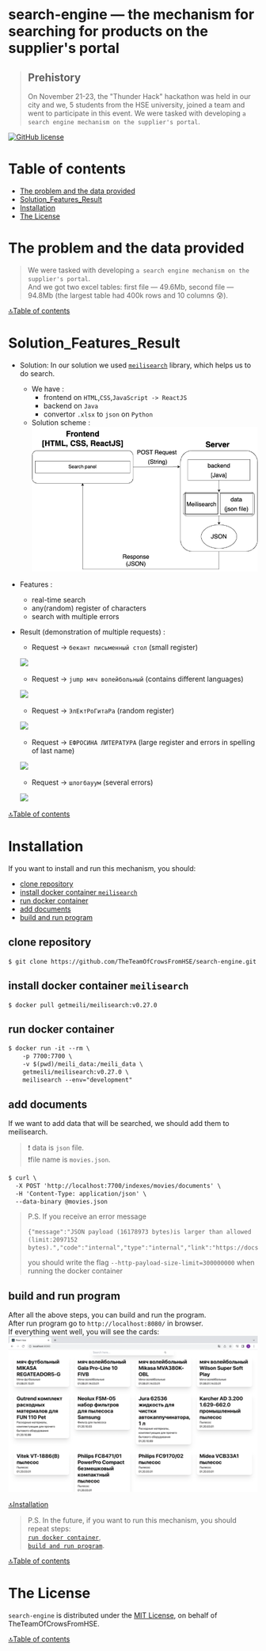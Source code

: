 # search-engine — the mechanism for searching for products on the supplier's portal
> ## Prehistory
> On November 21-23, the "Thunder Hack" hackathon was held in our city and we, 
> 5 students from the HSE university, joined a team and went to participate in this event. 
> We were tasked with developing `a search engine mechanism on the supplier's portal`.

[![GitHub license](https://img.shields.io/badge/license-MIT-blue.svg)](/LICENSE)

# Table of contents
- [The problem and the data provided](#the-problem-and-the-data-provided)
- [Solution_Features_Result](#solution_features_result)
- [Installation](#installation)
- [The License](#the-license)

# The problem and the data provided
> We were tasked with developing `a search engine mechanism on the supplier's portal`. 
> \
> And we got two excel tables: first file — 49.6Mb, second file — 94.8Mb
> (the largest table had 400k rows and 10 columns 😰).

[🔝Table of contents](#table-of-contents)

# Solution_Features_Result
- Solution: In our solution we used [`meilisearch`](#https://github.com/meilisearch/meilisearch) library, which helps us to do search.  
  - We have :
    - frontend on `HTML`,`CSS`,`JavaScript -> ReactJS` 
    - backend on `Java`
    - convertor `.xlsx` to `json` on `Python`
  - Solution scheme :
    ![](./docs/images/2.png)
- Features :
  - real-time search
  - any(random) register of characters
  - search with multiple errors
- Result (demonstration of multiple requests) :
  - Request -> `бекант письменный стол` (small register)
  
  ![](./docs/gifs/1.gif)
  
  - Request -> `jump мяч волейбольный` (contains different languages)
  
  ![](./docs/gifs/2.gif)
  
  - Request -> `ЭлЕктРоГитаРа` (random register)
  
  ![](./docs/gifs/3.gif)
  
  - Request -> `ЕФРОСИНА ЛИТЕРАТУРА` (large register and errors in spelling of last name)
  
  ![](./docs/gifs/4.gif)
  
  - Request -> `шлогбауум` (several errors)
  
  ![](./docs/gifs/5.gif)


[🔝Table of contents](#table-of-contents)

# Installation
If you want to install and run this mechanism, you should:
- [clone repository](#clone-repository)
- [install docker container `meilisearch`](#install-docker-container-meilisearch)
- [run docker container](#run-docker-container)
- [add documents](#add-documents)
- [build and run program](#build-and-run-program)

## clone repository
```
$ git clone https://github.com/TheTeamOfCrowsFromHSE/search-engine.git
```

## install docker container `meilisearch`
```
$ docker pull getmeili/meilisearch:v0.27.0
```

## run docker container
```
$ docker run -it --rm \
    -p 7700:7700 \
    -v $(pwd)/meili_data:/meili_data \
    getmeili/meilisearch:v0.27.0 \
    meilisearch --env="development"
```

## add documents
If we want to add data that will be searched, we should add them to meilisearch.
> ❗ data is `json` file. \
> ❗file name is `movies.json`.
```
$ curl \                  
  -X POST 'http://localhost:7700/indexes/movies/documents' \
  -H 'Content-Type: application/json' \
  --data-binary @movies.json
```
> P.S. If you receive an error message
> ```
> {"message":"JSON payload (16178973 bytes)is larger than allowed (limit:2097152 bytes).","code":"internal","type":"internal","link":"https://docs.meilisearch.com/errors#internal"}
> ```
> you should write the flag `--http-payload-size-limit=300000000` when running the docker container

## build and run program
After all the above steps, you can build and run the program.
\
After run program go to `http://localhost:8080/` in browser.
\
If everything went well, you will see the cards:
![](./docs/images/1.png)

[🔝Installation](#installation)

> P.S. In the future, if you want to run this mechanism, you should repeat steps: 
> \
> [`run docker container`](#run-docker-container), 
> \
> [`build and run program`](#build-and-run-program).

[🔝Table of contents](#table-of-contents)

# The License
`search-engine` is distributed under the [MIT License](#https://github.com/TheTeamOfCrowsFromHSE/search-engine/blob/main/LICENSE), on behalf of TheTeamOfCrowsFromHSE.

[🔝Table of contents](#table-of-contents)

